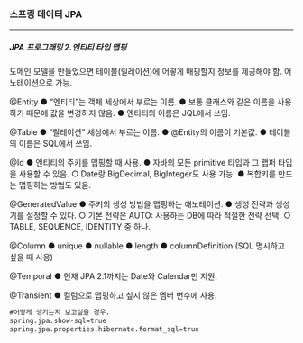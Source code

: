 <h3>스프링 데이터 JPA</h3>
<hr/>
<h5>JPA 프로그래밍 2.엔티티 타입 맵핑</h5>

도메인 모델을 만들었으면 테이블(릴레이션)에 어떻게 매핑할지 정보를 제공해야 함. 어노테이션으로 가능.



@Entity
● “엔티티”는 객체 세상에서 부르는 이름.
● 보통 클래스와 같은 이름을 사용하기 때문에 값을 변경하지 않음.
● 엔티티의 이름은 JQL에서 쓰임.



@Table
● “릴레이션" 세상에서 부르는 이름.
● @Entity의 이름이 기본값.
● 테이블의 이름은 SQL에서 쓰임.



@Id
● 엔티티의 주키를 맵핑할 때 사용.
● 자바의 모든 primitive 타입과 그 랩퍼 타입을 사용할 수 있음.
	○ Date랑 BigDecimal, BigInteger도 사용 가능.
● 복합키를 만드는 맵핑하는 방법도 있음.



@GeneratedValue
● 주키의 생성 방법을 맵핑하는 애노테이션.
● 생성 전략과 생성기를 설정할 수 있다.
	○ 기본 전략은 AUTO: 사용하는 DB에 따라 적절한 전략 선택.
	○ TABLE, SEQUENCE, IDENTITY 중 하나.



@Column
● unique
● nullable
● length
● columnDefinition (SQL 명시하고 싶을 때 사용)



@Temporal
● 현재 JPA 2.1까지는 Date와 Calendar만 지원.



@Transient
● 컬럼으로 맵핑하고 싶지 않은 멤버 변수에 사용.



```xml
#어떻게 생기는지 보고싶을 경우.
spring.jpa.show-sql=true
spring.jpa.properties.hibernate.format_sql=true
```

